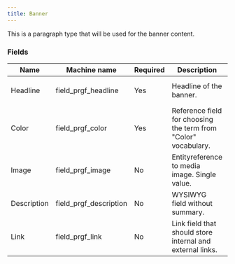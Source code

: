 ```yaml
---
title: Banner
---
```


This is a paragraph type that will be used for the banner content.

### Fields
| Name  | Machine name | Required | Description | Notes |
| ------------- | ------------- | ------------- | ------------- | ------------- |
| Headline | field\_prgf_headline | Yes | Headline of the banner. | Plain text, 255 characters |
| Color | field\_prgf_color | Yes | Reference field for choosing the term from "Color" vocabulary. | |
| Image | field\_prgf_image | No | Entityreference to media image. Single value. | |
| Description | field\_prgf_description | No | WYSIWYG field without summary. | |
| Link | field\_prgf_link | No | Link field that should store internal and external links. | |
